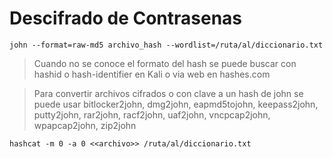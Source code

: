 # Descifrado de Contrasenas

``john --format=raw-md5 archivo_hash --wordlist=/ruta/al/diccionario.txt``

> Cuando no se conoce el formato del hash se puede buscar con hashid o hash-identifier en Kali o via web en hashes.com

> Para convertir archivos cifrados o con clave a un hash de john se puede usar bitlocker2john, dmg2john, eapmd5tojohn, keepass2john, putty2john, rar2john, racf2john, uaf2john, vncpcap2john, wpapcap2john, zip2john

``hashcat -m 0 -a 0 <<archivo>> /ruta/al/diccionario.txt``
